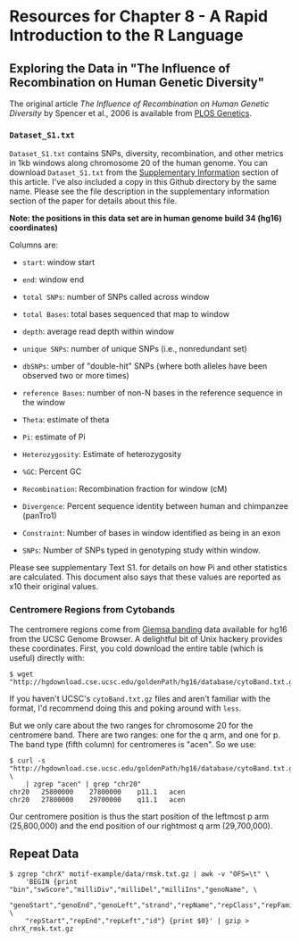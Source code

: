 # Resources for Chapter 8 - A Rapid Introduction to the R Language



## Exploring the Data in "The Influence of Recombination on Human Genetic Diversity"


The original article *The Influence of Recombination on Human Genetic
Diversity* by Spencer et al., 2006 is available from [PLOS
Genetics](http://journals.plos.org/plosgenetics/article?id=10.1371/journal.pgen.0020148).

### `Dataset_S1.txt`

`Dataset_S1.txt` contains SNPs, diversity, recombination, and other metrics in
1kb windows along chromosome 20 of the human genome. You can download
`Dataset_S1.txt` from the [Supplementary
Information](http://journals.plos.org/plosgenetics/article?id=10.1371/journal.pgen.0020148#s5)
section of this article. I've also included a copy in this Github directory by
the same name. Please see the file description in the supplementary information
section of the paper for details about this file.

**Note: the positions in this data set are in human genome build 34 (hg16)
coordinates)**

Columns are:

- `start`: window start

- `end`: window end

- `total SNPs`: number of SNPs called across window

- `total Bases`: total bases sequenced that map to window

- `depth`: average read depth within window

- `unique SNPs`: number of unique SNPs (i.e., nonredundant set)

- `dbSNPs`: umber of "double-hit" SNPs (where both alleles have been observed two or more times)

- `reference Bases`: number of non-N bases in the reference sequence in the window

- `Theta`: estimate of theta

- `Pi`: estimate of Pi

- `Heterozygosity`: Estimate of heterozygosity

- `%GC`: Percent GC

- `Recombination`: Recombination fraction for window (cM)

- `Divergence`: Percent sequence identity between human and chimpanzee (panTro1)

- `Constraint`: Number of bases in window identified as being in an exon

- `SNPs`: Number of SNPs typed in genotyping study within window.

Please see supplementary Text S1. for details on how Pi and other statistics
are calculated. This document also says that these values are reported as x10
their original values.

### Centromere Regions from Cytobands

The centromere regions come from [Giemsa
banding](http://en.wikipedia.org/wiki/G_banding) data available for hg16 from
the UCSC Genome Browser. A delightful bit of Unix hackery provides these
coordinates. First, you cold download the entire table (which is useful)
directly with:

    $ wget "http://hgdownload.cse.ucsc.edu/goldenPath/hg16/database/cytoBand.txt.gz"

If you haven't UCSC's `cytoBand.txt.gz` files and aren't familiar with the
format, I'd recommend doing this and poking around with `less`.

But we only care about the two ranges for chromosome 20 for the centromere
band. There are two ranges: one for the q arm, and one for p. The band type
(fifth column) for centromeres is "acen". So we use:


    $ curl -s "http://hgdownload.cse.ucsc.edu/goldenPath/hg16/database/cytoBand.txt.gz" \
        | zgrep "acen" | grep "chr20"
    chr20	25800000	27800000	p11.1	acen
    chr20	27800000	29700000	q11.1	acen

Our centromere position is thus the start position of the leftmost p arm
(25,800,000) and the end position of our rightmost q arm (29,700,000).

## Repeat Data

    $ zgrep "chrX" motif-example/data/rmsk.txt.gz | awk -v "OFS=\t" \
        'BEGIN {print "bin","swScore","milliDiv","milliDel","milliIns","genoName", \ 
    	"genoStart","genoEnd","genoLeft","strand","repName","repClass","repFamily", \
    	"repStart","repEnd","repLeft","id"} {print $0}' | gzip > chrX_rmsk.txt.gz

